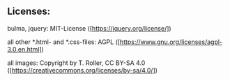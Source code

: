 ## Licenses:
bulma, jquery: MIT-License ([https://jquery.org/license/])

all other *.html- and *.css-files: AGPL ([https://www.gnu.org/licenses/agpl-3.0.en.html])

all images: Copyright by T. Roller, CC BY-SA 4.0 ([https://creativecommons.org/licenses/by-sa/4.0/])
